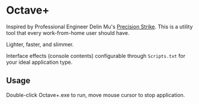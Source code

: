# Octave+

Inspired by Professional Engineer Delin Mu's [Precision Strike](https://github.com/DelinM/PrecisionStrike). This is a utility tool that every work-from-home user should have.

Lighter, faster, and slimmer.

Interface effects (console contents) configurable through `Scripts.txt` for your ideal application type.

## Usage

Double-click Octave+.exe to run, move mouse cursor to stop application.

